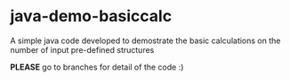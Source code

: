# java-demo-basiccalc
A simple java code developed to demostrate the basic calculations on the number of input pre-defined structures

**PLEASE** go to branches for detail of the code :)
